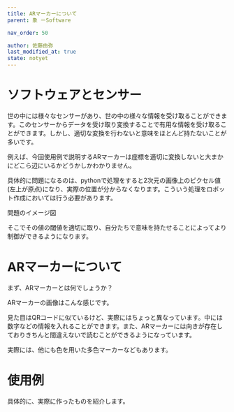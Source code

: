 ```yaml
---
title: ARマーカーについて
parent: 象 ーSoftware

nav_order: 50

author: 佐藤由弥
last_modified_at: true
state: notyet
---
```

# ソフトウェアとセンサー

世の中には様々なセンサーがあり、世の中の様々な情報を受け取ることができます。このセンサーからデータを受け取り変換することで有用な情報を受け取ることができます。しかし、適切な変換を行わないと意味をほとんど持たないことが多いです。

例えば、今回使用例で説明するARマーカーは座標を適切に変換しないと大まかにどこら辺にいるかどうかしかわかりません。

具体的に問題になるのは、pythonで処理をすると2次元の画像上のピクセル値(左上が原点)になり、実際の位置が分からなくなります。こういう処理をロボット作成においては行う必要があります。

問題のイメージ図

そこでその値の閾値を適切に取り、自分たちで意味を持たせることによってより制御ができるようになります。




# **ARマーカーについて**

まず、ARマーカーとは何でしょうか？

ARマーカーの画像はこんな感じです。

見た目はQRコードに似ているけど、実際にはちょっと異なっています。中には数字などの情報を入れることができます。また、ARマーカーには向きが存在しておりきちんと間違えないで読むことができるようになっています。

実際には、他にも色を用いた多色マーカーなどもあります。

# **使用例**

具体的に、実際に作ったものを紹介します。



